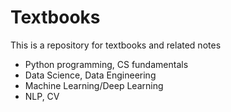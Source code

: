 # Textbooks
This is a repository for textbooks and related notes

- Python programming, CS fundamentals
- Data Science, Data Engineering
- Machine Learning/Deep Learning 
- NLP, CV
